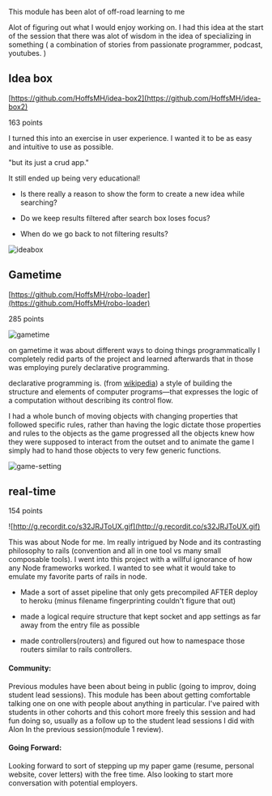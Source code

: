 This module has been alot of off-road learning to me


Alot of figuring out what I would enjoy working on. I had this idea at the start of the session that there was alot of wisdom in the idea of specializing in something ( a combination of stories from passionate programmer, podcast, youtubes. )



## Idea box
[https://github.com/HoffsMH/idea-box2](https://github.com/HoffsMH/idea-box2)

163 points

I turned this into an exercise in user experience. I wanted it to be as easy and intuitive to use as possible.

"but its just a crud app."

It still ended up being very educational!

* Is there really a reason to show the form to create a new idea while searching?

* Do we keep results filtered after search box loses focus?

* When do we go back to not filtering results?

![ideabox](http://g.recordit.co/xyu0HBG5Td.gif)

## Gametime
[https://github.com/HoffsMH/robo-loader](https://github.com/HoffsMH/robo-loader)

285 points

![gametime](http://g.recordit.co/53Z2tX8nMR.gif)

on gametime it was about different ways to doing things programmatically
I completely redid parts of the project and learned afterwards that in those was employing purely declarative programming.

declarative programming is. (from [wikipedia](https://en.wikipedia.org/wiki/Declarative_programming))
a style of building the structure and elements of computer programs—that expresses the logic of a computation without describing its control flow.

I had a whole bunch of moving objects with changing properties that followed specific rules, rather than having the logic dictate those properties and rules to the objects as the game progressed all the objects knew how they were supposed to interact from the outset and to animate the game I simply had to hand those objects to very few generic functions.

![game-setting](http://g.recordit.co/lzMgFRhK6B.gif)

## real-time

154 points

![http://g.recordit.co/s32JRJToUX.gif](http://g.recordit.co/s32JRJToUX.gif)

This was about Node for me. Im really intrigued by Node and its contrasting philosophy to rails (convention and all in one tool vs many small composable tools). I went into this project with a willful ignorance of how any Node frameworks worked. I wanted to see what it would take to emulate my favorite parts of rails in node.

* Made a sort of asset pipeline that only gets precompiled AFTER deploy to heroku (minus filename fingerprinting couldn't figure that out)

* made a logical require structure that kept socket and app settings as far away from the entry file as possible

* made controllers(routers) and figured out how to namespace those routers similar to rails controllers.

#### Community:
Previous modules have been about being in public (going to improv, doing student lead sessions). This module has been about getting comfortable talking one on one with people about anything in particular. I've paired with students in other cohorts and this cohort more freely this session and had fun doing so, usually as a follow up to the student lead sessions I did with Alon In the previous session(module 1 review).

#### Going Forward:
Looking forward to sort of stepping up my paper game (resume, personal website, cover letters) with the free time. Also looking to start more conversation with potential employers.
